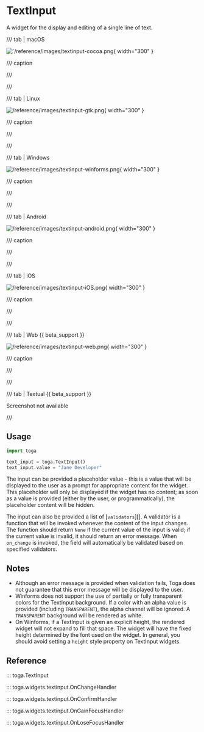 # TextInput

A widget for the display and editing of a single line of text.

/// tab | macOS

![`/reference/images/textinput-cocoa.png](/reference/images/textinput-cocoa.png){ width="300" }

/// caption

///

<!-- TODO: Update alt text -->

///

/// tab | Linux

![/reference/images/textinput-gtk.png](/reference/images/textinput-gtk.png){ width="300" }

/// caption

///

<!-- TODO: Update alt text -->

///

/// tab | Windows

![/reference/images/textinput-winforms.png](/reference/images/textinput-winforms.png){ width="300" }

/// caption

///

<!-- TODO: Update alt text -->

///

/// tab | Android

![/reference/images/textinput-android.png](/reference/images/textinput-android.png){ width="300" }

/// caption

///

<!-- TODO: Update alt text -->

///

/// tab | iOS

![/reference/images/textinput-iOS.png](/reference/images/textinput-iOS.png){ width="300" }

/// caption

///

<!-- TODO: Update alt text -->

///

/// tab | Web {{ beta_support }}

![/reference/images/textinput-web.png](/reference/images/textinput-web.png){ width="300" }

/// caption

///

<!-- TODO: Update alt text -->

///

/// tab | Textual {{ beta_support }}

Screenshot not available

///

## Usage

```python
import toga

text_input = toga.TextInput()
text_input.value = "Jane Developer"
```

The input can be provided a placeholder value - this is a value that
will be displayed to the user as a prompt for appropriate content for
the widget. This placeholder will only be displayed if the widget has no
content; as soon as a value is provided (either by the user, or
programmatically), the placeholder content will be hidden.

The input can also be provided a list of
[`validators`][]. A validator is
a function that will be invoked whenever the content of the input
changes. The function should return `None` if the current value of the
input is valid; if the current value is invalid, it should return an
error message. When `on_change` is invoked, the field will automatically
be validated based on specified validators.

## Notes

- Although an error message is provided when validation fails, Toga does
  not guarantee that this error message will be displayed to the user.
- Winforms does not support the use of partially or fully transparent
  colors for the TextInput background. If a color with an alpha value is
  provided (including `TRANSPARENT`), the alpha channel will be ignored.
  A `TRANSPARENT` background will be rendered as white.
- On Winforms, if a TextInput is given an explicit height, the rendered
  widget will not expand to fill that space. The widget will have the
  fixed height determined by the font used on the widget. In general,
  you should avoid setting a `height` style property on TextInput
  widgets.

## Reference

::: toga.TextInput

::: toga.widgets.textinput.OnChangeHandler

::: toga.widgets.textinput.OnConfirmHandler

::: toga.widgets.textinput.OnGainFocusHandler

::: toga.widgets.textinput.OnLoseFocusHandler
